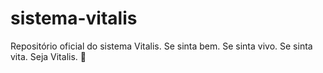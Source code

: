 # sistema-vitalis
Repositório oficial do sistema Vitalis. Se sinta bem. Se sinta vivo. Se sinta vita. Seja Vitalis. 💚
